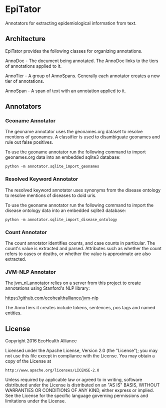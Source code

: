 # EpiTator

Annotators for extracting epidemiological information from text.

## Architecture

EpiTator provides the following classes for organizing annotations.

AnnoDoc - The document being annotated. The AnnoDoc links to the tiers of annotations applied to it.

AnnoTier - A group of AnnoSpans. Generally each annotator creates a new tier of annotations.

AnnoSpan - A span of text with an annotation applied to it.

## Annotators

### Geoname Annotator

The geoname annotator uses the geonames.org dataset to resolve mentions of geonames.
A classifier is used to disambiguate geonames and rule out false positives.

To use the geoname annotator run the following command to import geonames.org
data into an embedded sqlite3 database:

```
python -m annotator.sqlite_import_geonames
```

### Resolved Keyword Annotator

The resolved keyword annotator uses synonyms from the disease ontology to 
resolve mentions of diseases to doid uris.

To use the geoname annotator run the following command to import the disease ontology
data into an embedded sqlite3 database:

```
python -m annotator.sqlite_import_disease_ontology
```

### Count Annotator

The count annotator identifies counts, and case counts in particular.
The count's value is extracted and parsed. Attributes such as whether the count
refers to cases or deaths, or whether the value is approximate are also extracted.

### JVM-NLP Annotator

The jvm_nl_annotator relies on a server from this project to create annotations using Stanford's NLP library:

https://github.com/ecohealthalliance/jvm-nlp

The AnnoTiers it creates include tokens, sentences, pos tags and named entities.

## License
Copyright 2016 EcoHealth Alliance

Licensed under the Apache License, Version 2.0 (the "License");
you may not use this file except in compliance with the License.
You may obtain a copy of the License at

    http://www.apache.org/licenses/LICENSE-2.0

Unless required by applicable law or agreed to in writing, software
distributed under the License is distributed on an "AS IS" BASIS,
WITHOUT WARRANTIES OR CONDITIONS OF ANY KIND, either express or implied.
See the License for the specific language governing permissions and
limitations under the License.
